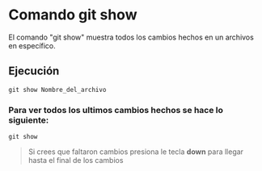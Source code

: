 # Comando git show

El comando "git show" muestra todos los cambios hechos en un archivos en específico.

## Ejecución

    git show Nombre_del_archivo

### Para ver todos los ultimos cambios hechos se hace lo siguiente:

    git show

>Si crees que faltaron cambios presiona le tecla **down** para llegar hasta el final de los cambios